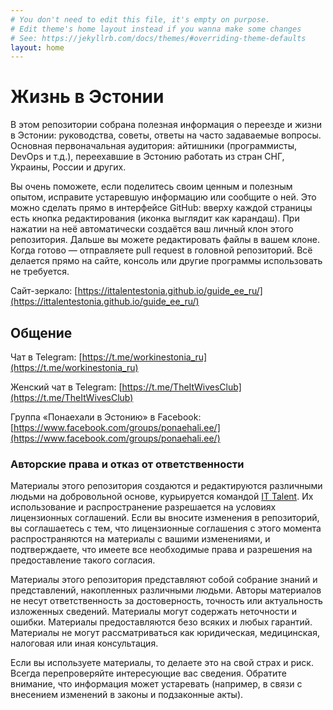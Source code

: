 ```yaml
---
# You don't need to edit this file, it's empty on purpose.
# Edit theme's home layout instead if you wanna make some changes
# See: https://jekyllrb.com/docs/themes/#overriding-theme-defaults
layout: home
---
```

Жизнь в Эстонии
======
В этом репозитории собрана полезная информация о переезде и жизни в Эстонии: руководства, советы, ответы на часто задаваемые вопросы. Основная первоначальная аудитория: айтишники (программисты, DevOps и т.д.), переехавшие в Эстонию работать из стран СНГ, Украины, России и других.

Вы очень поможете, если поделитесь своим ценным и полезным опытом, исправите устаревшую информацию или сообщите о ней. Это можно сделать прямо в интерфейсе GitHub: вверху каждой страницы есть кнопка редактирования (иконка выглядит как карандаш). При нажатии на неё автоматически создаётся ваш личный клон этого репозитория. Дальше вы можете редактировать файлы в вашем клоне. Когда готово — отправляете pull request в головной репозиторий. Всё делается прямо на сайте, консоль или другие программы использовать не требуется.

Сайт-зеркало: [https://ittalentestonia.github.io/guide_ee_ru/](https://ittalentestonia.github.io/guide_ee_ru/)

## Общение

Чат в Telegram: [https://t.me/workinestonia_ru](https://t.me/workinestonia_ru)

Женский чат в Telegram: [https://t.me/TheItWivesClub](https://t.me/TheItWivesClub)

Группа «Понаехали в Эстонию» в Facebook: [https://www.facebook.com/groups/ponaehali.ee/](https://www.facebook.com/groups/ponaehali.ee/)


### Авторские права и отказ от ответственности
Материалы этого репозитория создаются и редактируются различными людьми на добровольной основе, курьируется командой [IT Talent](https://ittalent.ee). Их использование и распространение разрешается на условиях лицензионных соглашений. Если вы вносите изменения в репозиторий, вы соглашаетесь с тем, что лицензионные соглашения с этого момента распространяются на материалы с вашими изменениями, и подтверждаете, что имеете все необходимые права и разрешения на предоставление такого согласия.

Материалы этого репозитория представляют собой собрание знаний и представлений, накопленных различными людьми. Авторы материалов не несут ответственность за достоверность, точность или актуальность изложенных сведений. Материалы могут содержать неточности и ошибки. Материалы предоставляются безо всяких и любых гарантий. Материалы не могут рассматриваться как юридическая, медицинская, налоговая или иная консультация.

Если вы используете материалы, то делаете это на свой страх и риск. Всегда перепроверяйте интересующие вас сведения. Обратите внимание, что информация может устаревать (например, в связи с внесением изменений в законы и подзаконные акты).
